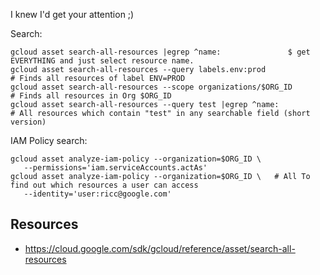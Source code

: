 I knew I'd get your attention ;) 

Search:

	gcloud asset search-all-resources |egrep ^name:               $ get EVERYTHING and just select resource name.
    gcloud asset search-all-resources --query labels.env:prod             # Finds all resources of label ENV=PROD
    gcloud asset search-all-resources --scope organizations/$ORG_ID        # Finds all resources in Org $ORG_ID
    gcloud asset search-all-resources --query test |egrep ^name:          # All resources which contain "test" in any searchable field (short version)

IAM Policy search:

    gcloud asset analyze-iam-policy --organization=$ORG_ID \
       --permissions='iam.serviceAccounts.actAs'
    gcloud asset analyze-iam-policy --organization=$ORG_ID \   # All To find out which resources a user can access
       --identity='user:ricc@google.com'                   



## Resources

* https://cloud.google.com/sdk/gcloud/reference/asset/search-all-resources